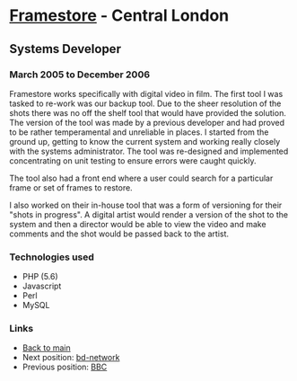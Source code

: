 # [Framestore](https://www.framestore.com/) - Central London

## Systems Developer
### March 2005 to December 2006

Framestore works specifically with digital video in film. The first tool I was tasked to re-work was our backup tool. Due to the sheer resolution of the shots there was no off the shelf tool that would have provided the solution. The version of the tool was made by a previous developer and had proved to be rather temperamental and unreliable in places. I started from the ground up, getting to know the current system and working really closely with the systems administrator. The tool was re-designed and implemented concentrating on unit testing to ensure errors were caught quickly.

The tool also had a front end where a user could search for a particular frame or set of frames to restore.

I also worked on their in-house tool that was a form of versioning for their "shots in progress". A digital artist would render a version of the shot to the system and then a director would be able to view the video and make comments and the shot would be passed back to the artist.

### Technologies used

* PHP (5.6)
* Javascript
* Perl
* MySQL

### Links

* [Back to main](/)
* Next position: [bd-network](bd-network.md)
* Previous position: [BBC](bbc.md)
